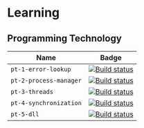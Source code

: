 # Learning

## Programming Technology

| Name                     | Badge |
| ------------------------ | ----- |
| `pt-1-error-lookup`      | [![Build status](https://ci.appveyor.com/api/projects/status/uur09sl6y6r2ac6x?svg=true)](https://ci.appveyor.com/project/kalaider/pt-1-error-lookup) |
| `pt-2-process-manager`   | [![Build status](https://ci.appveyor.com/api/projects/status/4cdx9mg9jbieikha?svg=true)](https://ci.appveyor.com/project/kalaider/pt-2-process-manager) |
| `pt-3-threads`           | [![Build status](https://ci.appveyor.com/api/projects/status/9n45tklew2adl6gx?svg=true)](https://ci.appveyor.com/project/kalaider/pt-3-threads) |
| `pt-4-synchronization`   | [![Build status](https://ci.appveyor.com/api/projects/status/58tdvv2ho1aipkkm?svg=true)](https://ci.appveyor.com/project/kalaider/pt-4-synchronization) |
| `pt-5-dll`               | [![Build status](https://ci.appveyor.com/api/projects/status/j3lwgpg4cj3vyhy3?svg=true)](https://ci.appveyor.com/project/kalaider/pt-5-dll) |

